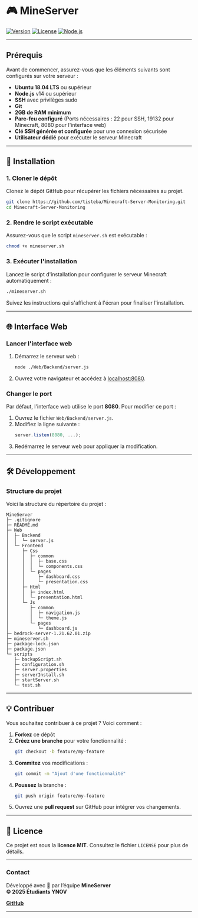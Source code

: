 # 🎮 MineServer

[![Version](https://img.shields.io/badge/version-1.0.0-blue.svg)](https://github.com/tisteba/Minecraft-Server-Monitoring)
[![License](https://img.shields.io/badge/license-MIT-green.svg)](./Wiki/LICENCE.md)
[![Node.js](https://img.shields.io/badge/Node.js-14+-green.svg)](https://nodejs.org/)

---

## Prérequis

Avant de commencer, assurez-vous que les éléments suivants sont configurés sur votre serveur :

- **Ubuntu 18.04 LTS** ou supérieur
- **Node.js** v14 ou supérieur
- **SSH** avec privilèges sudo
- **Git**
- **2GB de RAM minimum**
- **Pare-feu configuré** (Ports nécessaires : 22 pour SSH, 19132 pour Minecraft, 8080 pour l'interface web)
- **Clé SSH générée et configurée** pour une connexion sécurisée
- **Utilisateur dédié** pour exécuter le serveur Minecraft

---

## 🚀 Installation

### 1. Cloner le dépôt
Clonez le dépôt GitHub pour récupérer les fichiers nécessaires au projet.
```bash
git clone https://github.com/tisteba/Minecraft-Server-Monitoring.git
cd Minecraft-Server-Monitoring
```

### 2. Rendre le script exécutable
Assurez-vous que le script `mineserver.sh` est exécutable :
```bash
chmod +x mineserver.sh
```

### 3. Exécuter l'installation
Lancez le script d'installation pour configurer le serveur Minecraft automatiquement :
```bash
./mineserver.sh
```

Suivez les instructions qui s'affichent à l'écran pour finaliser l'installation.

---

## 🌐 Interface Web

### Lancer l'interface web
1. Démarrez le serveur web :
   ```bash
   node ./Web/Backend/server.js
   ```

2. Ouvrez votre navigateur et accédez à [localhost:8080](http://localhost:8080).

### Changer le port
Par défaut, l'interface web utilise le port **8080**. Pour modifier ce port :
1. Ouvrez le fichier `Web/Backend/server.js`.
2. Modifiez la ligne suivante :
   ```javascript
   server.listen(8080, ...);
   ```
3. Redémarrez le serveur web pour appliquer la modification.

---

## 🛠️ Développement

### Structure du projet
Voici la structure du répertoire du projet :
```
MineServer 
├─ .gitignore
├─ README.md
├─ Web
│  ├─ Backend
│  │  └─ server.js
│  └─ Frontend
│     ├─ Css
│     │  ├─ common
│     │  │  ├─ base.css
│     │  │  └─ components.css
│     │  └─ pages
│     │     ├─ dashboard.css
│     │     └─ presentation.css
│     ├─ Html
│     │  ├─ index.html
│     │  └─ presentation.html
│     └─ Js
│        ├─ common
│        │  ├─ navigation.js
│        │  └─ theme.js
│        └─ pages
│           └─ dashboard.js
├─ bedrock-server-1.21.62.01.zip
├─ mineserver.sh
├─ package-lock.json
├─ package.json
└─ scripts
   ├─ backupScript.sh
   ├─ configuration.sh
   ├─ server.properties
   ├─ serverInstall.sh
   ├─ startServer.sh
   └─ test.sh
```

---

## 💡 Contribuer

Vous souhaitez contribuer à ce projet ? Voici comment :

1. **Forkez** ce dépôt
2. **Créez une branche** pour votre fonctionnalité :
   ```bash
   git checkout -b feature/my-feature
   ```
3. **Commitez** vos modifications :
   ```bash
   git commit -m "Ajout d'une fonctionnalité"
   ```
4. **Poussez** la branche :
   ```bash
   git push origin feature/my-feature
   ```
5. Ouvrez une **pull request** sur GitHub pour intégrer vos changements.

---

## 📜 Licence

Ce projet est sous la **licence MIT**. Consultez le fichier `LICENSE` pour plus de détails.

---

### Contact

Développé avec 💖 par l’équipe **MineServer**  
**© 2025 Étudiants YNOV**

[**GitHub**](https://github.com/tisteba/Minecraft-Server-Monitoring)

--- 